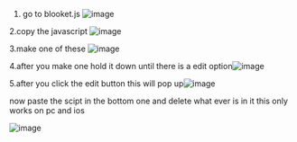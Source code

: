 1. go to blooket.js ![image](https://github.com/user-attachments/assets/d800a0f3-0150-4afe-bf45-ea39d4fea303)

2.copy the javascript ![image](https://github.com/user-attachments/assets/981f013f-79c6-43b7-a520-63fe1f13a272)

3.make one of these
![image](https://github.com/user-attachments/assets/b609a9b9-9f5e-4518-85ba-1ed57874caec)

4.after you make one hold it down until there is a edit option![image](https://github.com/user-attachments/assets/08647c99-3171-41e5-b09a-b93b638445ef)

5.after you click the edit button this will pop up![image](https://github.com/user-attachments/assets/7fc89828-5e2e-4587-8957-3dc61bc54fca)

now paste the scipt in the bottom one and delete what ever is in it this only works on pc and ios 

![image](https://github.com/user-attachments/assets/1b70c90a-4995-4e27-9736-d9a7d1da8b3b)



